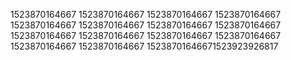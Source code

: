 1523870164667
1523870164667
1523870164667
1523870164667
1523870164667
1523870164667
1523870164667
1523870164667
1523870164667
1523870164667
1523870164667
1523870164667
1523870164667
1523870164667
15238701646671523923926817